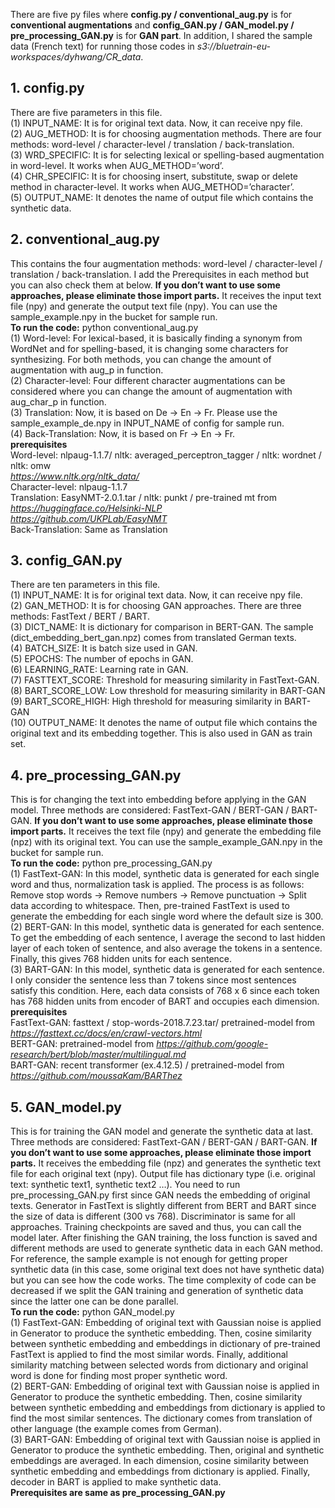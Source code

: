 There are five py files where **config.py / conventional_aug.py** is for **conventional augmentations** and **config_GAN.py / GAN_model.py / pre_processing_GAN.py** is for **GAN part**. In addition, I shared the sample data (French text) for running those codes in *s3://bluetrain-eu-workspaces/dyhwang/CR_data*. 

## 1. config.py
There are five parameters in this file. <br />
(1) INPUT_NAME: It is for original text data. Now, it can receive npy file.<br />
(2) AUG_METHOD: It is for choosing augmentation methods. There are four methods: word-level / character-level / translation / back-translation.<br />
(3) WRD_SPECIFIC: It is for selecting lexical or spelling-based augmentation in word-level. It works when AUG_METHOD=’word’.<br />
(4) CHR_SPECIFIC: It is for choosing insert, substitute, swap or delete method in character-level. It works when AUG_METHOD=’character’. <br />
(5) OUTPUT_NAME: It denotes the name of output file which contains the synthetic data.<br />

## 2. conventional_aug.py
This contains the four augmentation methods: word-level / character-level / translation / back-translation. I add the Prerequisites in each method but you can also check them at below. **If you don’t want to use some approaches, please eliminate those import parts.** It receives the input text file (npy) and generate the output text file (npy). You can use the sample_example.npy in the bucket for sample run. <br />
**To run the code:** python conventional_aug.py <br />
(1) Word-level: For lexical-based, it is basically finding a synonym from WordNet and for spelling-based, it is changing some characters for synthesizing. For both methods, you can change the amount of augmentation with aug_p in function. <br />
(2) Character-level: Four different character augmentations can be considered where you can change the amount of augmentation with aug_char_p in function. <br />
(3) Translation: Now, it is based on De -> En -> Fr. Please use the sample_example_de.npy in INPUT_NAME of config for sample run. <br />
(4) Back-Translation: Now, it is based on Fr -> En -> Fr. <br />
**prerequisites** <br />
Word-level: nlpaug-1.1.7/ nltk: averaged_perceptron_tagger / nltk: wordnet / nltk: omw <br />
*https://www.nltk.org/nltk_data/* <br />
Character-level: nlpaug-1.1.7 <br />
Translation: EasyNMT-2.0.1.tar / nltk: punkt / pre-trained mt from *https://huggingface.co/Helsinki-NLP* <br />
*https://github.com/UKPLab/EasyNMT* <br />
Back-Translation: Same as Translation <br />
 
## 3. config_GAN.py
There are ten parameters in this file. <br />
(1) INPUT_NAME: It is for original text data. Now, it can receive npy file. <br />
(2) GAN_METHOD: It is for choosing GAN approaches. There are three methods: FastText / BERT / BART. <br />
(3) DICT_NAME: It is dictionary for comparison in BERT-GAN. The sample (dict_embedding_bert_gan.npz) comes from translated German texts.  <br />
(4) BATCH_SIZE: It is batch size used in GAN. <br />
(5) EPOCHS: The number of epochs in GAN. <br />
(6) LEARNING_RATE: Learning rate in GAN. <br />
(7) FASTTEXT_SCORE: Threshold for measuring similarity in FastText-GAN. <br />
(8) BART_SCORE_LOW: Low threshold for measuring similarity in BART-GAN <br />
(9) BART_SCORE_HIGH: High threshold for measuring similarity in BART-GAN <br />
(10) OUTPUT_NAME: It denotes the name of output file which contains the original text and its embedding together. This is also used in GAN as train set. <br />

## 4. pre_processing_GAN.py 
This is for changing the text into embedding before applying in the GAN model. Three methods are considered: FastText-GAN / BERT-GAN / BART-GAN. **If you don’t want to use some approaches, please eliminate those import parts.** It receives the text file (npy) and generate the embedding file (npz) with its original text. You can use the sample_example_GAN.npy in the bucket for sample run. <br />
**To run the code:** python pre_processing_GAN.py <br />
(1) FastText-GAN: In this model, synthetic data is generated for each single word and thus, normalization task is applied. The process is as follows: Remove stop words -> Remove numbers -> Remove punctuation -> Split data according to whitespace. Then, pre-trained FastText is used to generate the embedding for each single word where the default size is 300. <br />
(2) BERT-GAN: In this model, synthetic data is generated for each sentence. To get the embedding of each sentence, I average the second to last hidden layer of each token of sentence, and also average the tokens in a sentence. Finally, this gives 768 hidden units for each sentence. <br />
(3) BART-GAN: In this model, synthetic data is generated for each sentence. I only consider the sentence less than 7 tokens since most sentences satisfy this condition. Here, each data consists of 768 x 6 since each token has 768 hidden units from encoder of BART and occupies each dimension. <br /> 
**prerequisites** <br />
FastText-GAN: fasttext / stop-words-2018.7.23.tar/ pretrained-model from *https://fasttext.cc/docs/en/crawl-vectors.html* <br />
BERT-GAN: pretrained-model from *https://github.com/google-research/bert/blob/master/multilingual.md* <br />
BART-GAN: recent transformer (ex.4.12.5) / pretrained-model from *https://github.com/moussaKam/BARThez* <br />

## 5. GAN_model.py
This is for training the GAN model and generate the synthetic data at last. Three methods are considered: FastText-GAN / BERT-GAN / BART-GAN. **If you don’t want to use some approaches, please eliminate those import parts.** It receives the embedding file (npz) and generates the synthetic text file for each original text (npy). Output file has dictionary type (i.e. original text: synthetic text1, synthetic text2 …). You need to run pre_processing_GAN.py first since GAN needs the embedding of original texts.
Generator in FastText is slightly different from BERT and BART since the size of data is different (300 vs 768). Discriminator is same for all approaches. Training checkpoints are saved and thus, you can call the model later. After finishing the GAN training, the loss function is saved and different methods are used to generate synthetic data in each GAN method. For reference, the sample example is not enough for getting proper synthetic data (in this case, some original text does not have synthetic data) but you can see how the code works. The time complexity of code can be decreased if we split the GAN training and generation of synthetic data since the latter one can be done parallel. <br />
**To run the code:** python GAN_model.py <br />
(1) FastText-GAN: Embedding of original text with Gaussian noise is applied in Generator to produce the synthetic embedding. Then, cosine similarity between synthetic embedding and embeddings in dictionary of pre-trained FastText is applied to find the most similar words. Finally, additional similarity matching between selected words from dictionary and original word is done for finding most proper synthetic word. <br />
(2) BERT-GAN: Embedding of original text with Gaussian noise is applied in Generator to produce the synthetic embedding. Then, cosine similarity between synthetic embedding and embeddings from dictionary is applied to find the most similar sentences. The dictionary comes from translation of other language (the example comes from German).  <br />
(3) BART-GAN: Embedding of original text with Gaussian noise is applied in Generator to produce the synthetic embedding. Then, original and synthetic embeddings are averaged. In each dimension, cosine similarity between synthetic embedding and embeddings from dictionary is applied. Finally, decoder in BART is applied to make synthetic data.<br />
**Prerequisites are same as pre_processing_GAN.py**<br />



 

